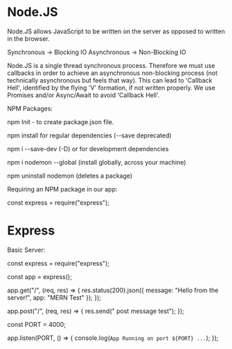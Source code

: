 # Node.JS

Node.JS allows JavaScript to be written on the server as opposed to written in the browser.

Synchronous -> Blocking IO
Asynchronous -> Non-Blocking IO

Node.JS is a single thread synchronous process. Therefore we must use callbacks in order to achieve an asynchronous non-blocking process (not technically asynchronous but feels that way). This can lead to 'Callback Hell', identified by the flying 'V' formation, if not written properly. We use Promises and/or Async/Await to avoid 'Callback Hell'.

NPM Packages:

npm Init - to create package.json file.

npm install for regular dependencies (--save deprecated)

npm i --save-dev (-D) or for development dependencies

npm i nodemon --global (install globally, across your machine)

npm uninstall nodemon (deletes a package)

Requiring an NPM package in our app:

const express = require("express");

# Express

Basic Server:

const express = require("express");

const app = express();

app.get("/", (req, res) => {
res.status(200).json({ message: "Hello from the server!", app: "MERN Test" });
});

app.post("/", (req, res) => {
res.send(" post message test");
});

const PORT = 4000;

app.listen(PORT, () => {
console.log(`App Running on port ${PORT} ...`);
});
